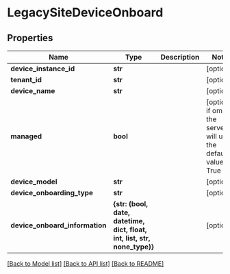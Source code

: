 # LegacySiteDeviceOnboard


## Properties
Name | Type | Description | Notes
------------ | ------------- | ------------- | -------------
**device_instance_id** | **str** |  | [optional] 
**tenant_id** | **str** |  | [optional] 
**device_name** | **str** |  | [optional] 
**managed** | **bool** |  | [optional]  if omitted the server will use the default value of True
**device_model** | **str** |  | [optional] 
**device_onboarding_type** | **str** |  | [optional] 
**device_onboard_information** | **{str: (bool, date, datetime, dict, float, int, list, str, none_type)}** |  | [optional] 

[[Back to Model list]](../README.md#documentation-for-models) [[Back to API list]](../README.md#documentation-for-api-endpoints) [[Back to README]](../README.md)


